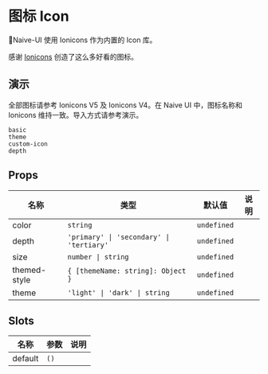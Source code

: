 # 图标 Icon
Naive-UI 使用 Ionicons 作为内置的 Icon 库。

感谢 [Ionicons](https://github.com/ionic-team/ionicons) 创造了这么多好看的图标。

## 演示
全部图标请参考 <n-a href="https://ionicons.com/" target="_blank" rel="noreferer noopener">Ionicons V5</n-a> 及 <n-a href="https://ionicons.com/v4/" target="_blank" rel="noreferer noopener">Ionicons V4</n-a>。在 Naive UI 中，图标名称和 Ionicons 维持一致。导入方式请参考演示。
```demo
basic
theme
custom-icon
depth
```

## Props
|名称|类型|默认值|说明|
|-|-|-|-|
|color|`string`|`undefined`||
|depth|`'primary' \| 'secondary' \| 'tertiary'`|`undefined`||
|size|`number \| string`|`undefined`||
|themed-style|`{ [themeName: string]: Object }`|`undefined`||
|theme|`'light' \| 'dark' \| string`|`undefined`||


## Slots
|名称|参数|说明|
|-|-|-|
|default|`()`||

<!-- icons -->